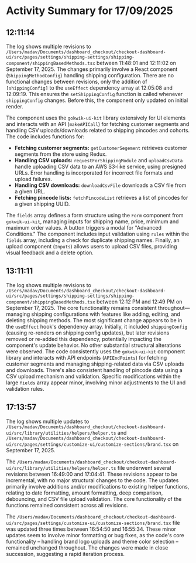 # Activity Summary for 17/09/2025

## 12:11:14
The log shows multiple revisions to `/Users/madav/Documents/dashboard_checkout/checkout-dashboard-ui/src/pages/settings/shipping-settings/shipping-component/shippingBasedMethods.tsx`  between 11:48:01 and 12:11:02 on September 17, 2025.  The changes primarily involve a React component (`ShippingMethodConfig`) handling shipping configuration.  There are no functional changes between revisions, only the addition of `[shippingConfig]` to the `useEffect` dependency array at 12:05:08 and 12:09:19.  This ensures the `setShippingConfig` function is called whenever `shippingConfig` changes.  Before this, the component only updated on initial render.

The component uses the `gokwik-ui-kit` library extensively for UI elements and interacts with an API (`makeAPICall`) for fetching customer segments and handling CSV uploads/downloads related to shipping pincodes and cohorts.  The code includes functions for:

* **Fetching customer segments:** `getCustomerSegement` retrieves customer segments from the store using Redux.
* **Handling CSV uploads:** `requestForShippingModule` and `uploadCsvData` handle uploading CSV data to an AWS S3-like service, using presigned URLs.  Error handling is incorporated for incorrect file formats and upload failures.
* **Handling CSV downloads:** `downloadCsvFile` downloads a CSV file from a given URL.
* **Fetching pincode lists:** `fetchPincodeList` retrieves a list of pincodes for a given shipping UUID.

The `fields` array defines a form structure using the `Form` component from `gokwik-ui-kit`, managing inputs for shipping name, price, minimum and maximum order values.  A button triggers a modal for "Advanced Conditions."  The component includes input validation using `rules` within the `fields` array, including a check for duplicate shipping names.  Finally, an upload component (`Inputs`) allows users to upload CSV files, providing visual feedback and a delete option.


## 13:11:11
The log shows multiple revisions to `/Users/madav/Documents/dashboard_checkout/checkout-dashboard-ui/src/pages/settings/shipping-settings/shipping-component/shippingBasedMethods.tsx` between 12:12 PM and 12:49 PM on September 17, 2025.  The core functionality remains consistent throughout—managing shipping configurations with features like adding, editing, and deleting shipping methods.  The most significant change appears to be in the `useEffect` hook's dependency array. Initially, it included `shippingConfig` (causing re-renders on shipping config updates), but later revisions removed or re-added this dependency, potentially impacting the component's update behavior.  No other substantial structural alterations were observed.  The code consistently uses the `gokwik-ui-kit` component library and interacts with API endpoints (`APIEndPoints`) for fetching customer segments and managing shipping-related data via CSV uploads and downloads.  There's also consistent handling of pincode data using a CSV upload mechanism and validation.  Specific modifications within the large `fields` array appear minor, involving minor adjustments to the UI and validation rules.


## 17:13:57
The log shows multiple updates to `/Users/madav/Documents/dashboard_checkout/checkout-dashboard-ui/src/library/utilities/helpers/helper.ts` and `/Users/madav/Documents/dashboard_checkout/checkout-dashboard-ui/src/pages/settings/customize-ui/customize-sections/brand.tsx` on September 17, 2025.

The `/Users/madav/Documents/dashboard_checkout/checkout-dashboard-ui/src/library/utilities/helpers/helper.ts` file underwent several revisions between 16:49:00 and 17:04:41.  These revisions appear to be incremental, with no major structural changes to the code. The updates primarily involve additions and/or modifications to existing helper functions,  relating to date formatting, amount formatting, deep comparison, debouncing, and CSV file upload validation.  The core functionality of the functions remained consistent across all revisions.

The `/Users/madav/Documents/dashboard_checkout/checkout-dashboard-ui/src/pages/settings/customize-ui/customize-sections/brand.tsx` file was updated three times between 16:54:50 and 16:55:34.  These minor updates seem to involve minor formatting or bug fixes, as the code's core functionality – handling brand logo uploads and theme color selection – remained unchanged throughout.  The changes were made in close succession, suggesting a rapid iteration process.
